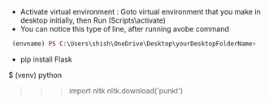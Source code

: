 + Activate virtual environment : Goto virtual environment that you make in desktop initially, then Run (Scripts\activate)
+ You can notice this type of line, after running avobe command
````php
 (envname) PS C:\Users\shish\OneDrive\Desktop\yourDesktopFolderName> 
````

+ pip install Flask



$ (venv) python
>>> import nltk
>>> nltk.download('punkt')